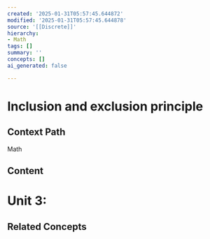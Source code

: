 ```yaml
---
created: '2025-01-31T05:57:45.644872'
modified: '2025-01-31T05:57:45.644878'
source: '[[Discrete]]'
hierarchy:
- Math
tags: []
summary: ''
concepts: []
ai_generated: false

---
```


# Inclusion and exclusion principle

## Context Path
Math

## Content


# Unit 3:

## Related Concepts
